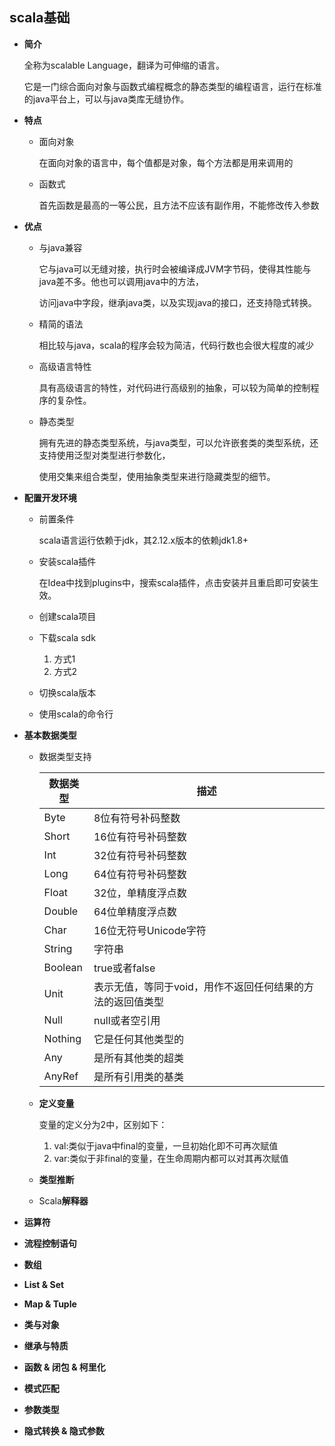 ## scala基础

- **简介**

  全称为scalable Language，翻译为可伸缩的语言。

  它是一门综合面向对象与函数式编程概念的静态类型的编程语言，运行在标准的java平台上，可以与java类库无缝协作。

- **特点**

  - 面向对象

    在面向对象的语言中，每个值都是对象，每个方法都是用来调用的

  - 函数式

    首先函数是最高的一等公民，且方法不应该有副作用，不能修改传入参数

- **优点**

  - 与java兼容

    它与java可以无缝对接，执行时会被编译成JVM字节码，使得其性能与java差不多。他也可以调用java中的方法，

    访问java中字段，继承java类，以及实现java的接口，还支持隐式转换。

  - 精简的语法

    相比较与java，scala的程序会较为简洁，代码行数也会很大程度的减少

  - 高级语言特性

    具有高级语言的特性，对代码进行高级别的抽象，可以较为简单的控制程序的复杂性。

  - 静态类型

    拥有先进的静态类型系统，与java类型，可以允许嵌套类的类型系统，还支持使用泛型对类型进行参数化，

    使用交集来组合类型，使用抽象类型来进行隐藏类型的细节。

- **配置开发环境**

  - 前置条件

    scala语言运行依赖于jdk，其2.12.x版本的依赖jdk1.8+

  - 安装scala插件

    在Idea中找到plugins中，搜索scala插件，点击安装并且重启即可安装生效。

  - 创建scala项目

    

  - 下载scala sdk

    1. 方式1
    2. 方式2

  - 切换scala版本

  - 使用scala的命令行

- **基本数据类型**

  - 数据类型支持

    | 数据类型 | 描述                                                       |
    | -------- | ---------------------------------------------------------- |
    | Byte     | 8位有符号补码整数                                          |
    | Short    | 16位有符号补码整数                                         |
    | Int      | 32位有符号补码整数                                         |
    | Long     | 64位有符号补码整数                                         |
    | Float    | 32位，单精度浮点数                                         |
    | Double   | 64位单精度浮点数                                           |
    | Char     | 16位无符号Unicode字符                                      |
    | String   | 字符串                                                     |
    | Boolean  | true或者false                                              |
    | Unit     | 表示无值，等同于void，用作不返回任何结果的方法的返回值类型 |
    | Null     | null或者空引用                                             |
    | Nothing  | 它是任何其他类型的                                         |
    | Any      | 是所有其他类的超类                                         |
    | AnyRef   | 是所有引用类的基类                                         |

  - **定义变量**

    变量的定义分为2中，区别如下：

    1. val:类似于java中final的变量，一旦初始化即不可再次赋值
    2. var:类似于非final的变量，在生命周期内都可以对其再次赋值

  - **类型推断**

  - Scala**解释器**

- **运算符**

- **流程控制语句**

- **数组**

- **List & Set**

- **Map & Tuple**

- **类与对象**

- **继承与特质**

- **函数 & 闭包 & 柯里化**

- **模式匹配**

- **参数类型**

- **隐式转换 & 隐式参数**